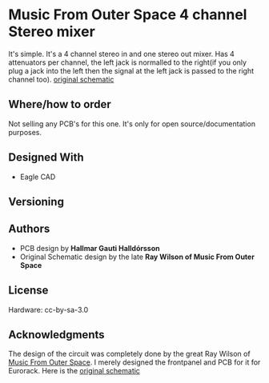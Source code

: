 # Music From Outer Space 4 channel Stereo mixer 
It's simple.
It's a 4 channel stereo in and one stereo out mixer.
Has 4 attenuators per channel, the left jack is normalled to the right(if you only plug a jack into the left then the signal at the left jack is passed to the right channel too).
[original schematic](http://musicfromouterspace.com/index.php?MAINTAB=SYNTHDIY&PROJARG=POWERSUPPLY2009/POWERSUPPLY2009.php&VPW=1272&VPH=795)

## Where/how to order
Not selling any PCB's for this one. It's only for open source/documentation purposes.

## Designed With

* Eagle CAD

## Versioning

## Authors

* PCB design by **Hallmar Gauti Halldórsson** 
* Original Schematic design by the late **Ray Wilson of Music From Outer Space**


## License
Hardware: cc-by-sa-3.0

## Acknowledgments
The design of the circuit was completely done by the great Ray Wilson of [Music From Outer Space](http://musicfromouterspace.com).
I merely designed the frontpanel and PCB for it for Eurorack. Here is the [original schematic](http://musicfromouterspace.com/index.php?MAINTAB=SYNTHDIY&PROJARG=POWERSUPPLY2009/POWERSUPPLY2009.php&VPW=1272&VPH=795)



